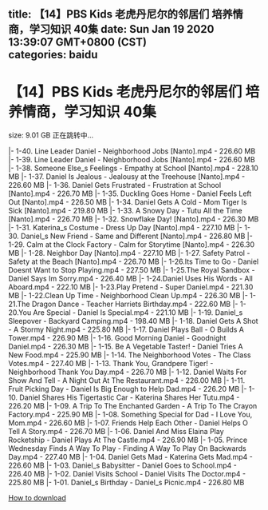 
title: 【14】PBS Kids 老虎丹尼尔的邻居们 培养情商，学习知识 40集
date: Sun Jan 19 2020 13:39:07 GMT+0800 (CST)    
categories: baidu
---

# 【14】PBS Kids 老虎丹尼尔的邻居们 培养情商，学习知识 40集
size: 9.01 GB
 正在跳转中...
 
|- 1-40. Line Leader Daniel - Neighborhood Jobs [Nanto].mp4 - 226.60 MB
|- 1-39. Line Leader Daniel - Neighborhood Jobs [Nanto].mp4 - 226.60 MB
|- 1-38. Someone Else_s Feelings - Empathy at School [Nanto].mp4 - 228.10 MB
|- 1-37. Daniel Is Jealous - Jealousy at the Treehouse [Nanto].mp4 - 226.60 MB
|- 1-36. Daniel Gets Frustrated - Frustration at School [Nanto].mp4 - 226.70 MB
|- 1-35. Duckling Goes Home - Daniel Feels Left Out [Nanto].mp4 - 226.50 MB
|- 1-34. Daniel Gets A Cold - Mom Tiger Is Sick [Nanto].mp4 - 219.80 MB
|- 1-33. A Snowy Day - Tutu All the Time [Nanto].mp4 - 226.70 MB
|- 1-32. Snowflake Day! [Nanto].mp4 - 226.30 MB
|- 1-31. Katerina_s Costume - Dress Up Day [Nanto].mp4 - 227.10 MB
|- 1-30. Daniel_s New Friend - Same and Different [Nanto].mp4 - 226.80 MB
|- 1-29. Calm at the Clock Factory - Calm for Storytime [Nanto].mp4 - 226.30 MB
|- 1-28. Neighbor Day [Nanto].mp4 - 227.10 MB
|- 1-27. Safety Patrol - Safety at the Beach [Nanto].mp4 - 226.70 MB
|- 1-26.Its Time to Go - Daniel Doesnt Want to Stop Playing.mp4 - 227.50 MB
|- 1-25.The Royal Sandbox - Daniel Says Im Sorry.mp4 - 226.40 MB
|- 1-24.Daniel Uses His Words - All Aboard.mp4 - 222.10 MB
|- 1-23.Play Pretend - Super Daniel.mp4 - 221.30 MB
|- 1-22.Clean Up Time - Neighborhood Clean Up.mp4 - 226.30 MB
|- 1-21.The Dragon Dance - Teacher Harriets Birthday.mp4 - 222.60 MB
|- 1-20.You Are Special - Daniel Is Special.mp4 - 221.10 MB
|- 1-19. Daniel_s Sleepover - Backyard Camping.mp4 - 198.40 MB
|- 1-18. Daniel Gets A Shot - A Stormy Night.mp4 - 225.80 MB
|- 1-17. Daniel Plays Ball - O Builds A Tower.mp4 - 226.90 MB
|- 1-16. Good Morning Daniel - Goodnight Daniel.mp4 - 226.30 MB
|- 1-15. Be A Vegetable Taster! - Daniel Tries A New Food.mp4 - 225.90 MB
|- 1-14. The Neighborhood Votes - The Class Votes.mp4 - 227.40 MB
|- 1-13. Thank You, Grandpere Tiger! - Neighborhood Thank You Day.mp4 - 226.70 MB
|- 1-12. Daniel Waits For Show And Tell - A Night Out At The Restaurant.mp4 - 226.00 MB
|- 1-11. Fruit Picking Day - Daniel Is Big Enough to Help Dad.mp4 - 226.20 MB
|- 1-10. Daniel Shares His Tigertastic Car - Katerina Shares Her Tutu.mp4 - 226.20 MB
|- 1-09. A Trip To The Enchanted Garden - A Trip To The Crayon Factory.mp4 - 225.90 MB
|- 1-08. Something Special for Dad - I Love You, Mom.mp4 - 226.60 MB
|- 1-07. Friends Help Each Other - Daniel Helps O Tell A Story.mp4 - 226.70 MB
|- 1-06. Daniel And Miss Elaina Play Rocketship - Daniel Plays At The Castle.mp4 - 226.90 MB
|- 1-05. Prince Wednesday Finds A Way To Play - Finding A Way To Play On Backwards Day.mp4 - 227.40 MB
|- 1-04. Daniel Gets Mad - Katerina Gets Mad.mp4 - 226.60 MB
|- 1-03. Daniel_s Babysitter - Daniel Goes to School.mp4 - 226.40 MB
|- 1-02. Daniel Visits School - Daniel Visits The Doctor.mp4 - 225.80 MB
|- 1-01. Daniel_s Birthday - Daniel_s Picnic.mp4 - 226.80 MB

[How to download](https://bpcam.bemobtrk.com/go/2ceec3aa-1ca2-46d6-b9ff-aaa5c184517c?jno=4353)
